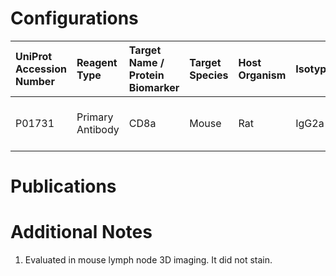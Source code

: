 # Configurations

| UniProt Accession Number   | Reagent Type     | Target Name / Protein Biomarker   | Target Species   | Host Organism   | Isotype   | Clonality   | Vendor      | Catalog Number   | Conjugate   | RRID   | Availability   | Method   | Tissue Preservation   | Target Tissue   | Tissue State   | Detergent        | Antigen Retrieval Conditions   | Dye Inactivation Conditions   | Recommend   | Agree               | Disagree   | Contributor         | Notes       |
|:---------------------------|:-----------------|:----------------------------------|:-----------------|:----------------|:----------|:------------|:------------|:-----------------|:------------|:-------|:---------------|:---------|:----------------------|:----------------|:---------------|:-----------------|:-------------------------------|:------------------------------|:------------|:--------------------|:-----------|:--------------------|:------------|
| P01731                     | Primary Antibody | CD8a                              | Mouse            | Rat             | IgG2a     | 53-6.7      | R&D Systems | FAB116S-100UG    | AF750       | NA     | Stock          | Ce3D     | 4% PFA Fixed Agarose  | Lymph Node      | NA             | 1:10 BD PermWash | NA                             | NA                            | No          | 0000-0002-0835-911X | NA         | 0000-0002-0835-911X | [1](#notes) |

# Publications



# Additional Notes

<a name="notes"></a>
1. Evaluated in mouse lymph node 3D imaging. It did not stain.
